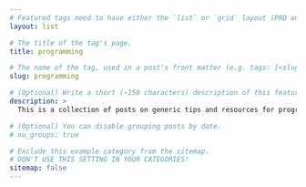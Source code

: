 ```yaml
---
# Featured tags need to have either the `list` or `grid` layout (PRO only).
layout: list

# The title of the tag's page.
title: programming

# The name of the tag, used in a post's front matter (e.g. tags: [<slug>]).
slug: programming

# (Optional) Write a short (~150 characters) description of this featured tag.
description: >
  This is a collection of posts on generic tips and resources for programming.

# (Optional) You can disable grouping posts by date.
# no_groups: true

# Exclude this example category from the sitemap.
# DON'T USE THIS SETTING IN YOUR CATEGORIES!
sitemap: false
---
```

